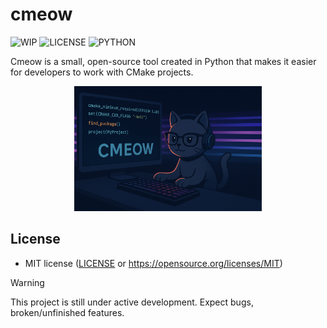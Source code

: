 # cmeow

![WIP](https://img.shields.io/badge/status-WIP-orange?style=flat&labelColor=%23f5f5f5)
![LICENSE](https://img.shields.io/badge/license-MIT-gray?style=flat&labelColor=%23f5f5f5&link=https%3A%2F%2Fopensource.org%2Flicense%2FMIT)
![PYTHON](https://img.shields.io/badge/Python-3.12%2B-blue?style=flat&logo=python&labelColor=%23f5f5f5&link=https%3A%2F%2Fwww.python.org%2F)

Cmeow is a small, open-source tool created in Python that makes it easier for developers to work with CMake projects.

<p align="center">
    <img src="./images/logo.png" width="300" alt="logo"/>
</p>

## License
- MIT license ([LICENSE](./LICENSE) or <https://opensource.org/licenses/MIT>)

> [!WARNING]
> This project is still under active development. Expect bugs, broken/unfinished features.
